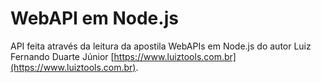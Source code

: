 # WebAPI em Node.js

API feita através da leitura da apostila WebAPIs em Node.js do autor Luiz Fernando Duarte Júnior [https://www.luiztools.com.br](https://www.luiztools.com.br).
